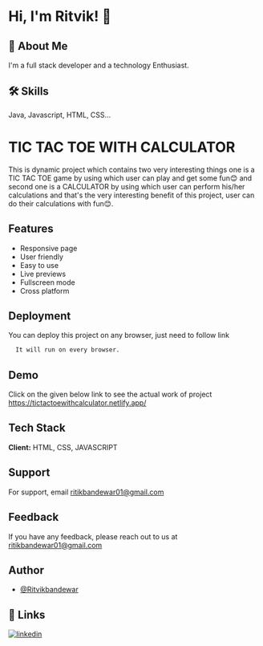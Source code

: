 # Hi, I'm Ritvik! 👋

  
## 🚀 About Me
I'm a full stack developer and a technology Enthusiast.

  
## 🛠 Skills
Java, Javascript, HTML, CSS...

  # TIC TAC TOE WITH CALCULATOR

This is dynamic project which contains two very interesting things one is a TIC TAC TOE game by using which user can play and get some fun😊 and second one is a CALCULATOR by using which user can perform his/her calculations and that's the very interesting benefit of this project, user can do their calculations with fun😊.


## Features

- Responsive page
- User friendly
- Easy to use
- Live previews
- Fullscreen mode
- Cross platform

  
## Deployment

You can deploy this project on any browser, just need to follow link

```bash
  It will run on every browser.
```

  
## Demo

Click on the given below link to see the actual work of project https://tictactoewithcalculator.netlify.app/

  
## Tech Stack

**Client:** HTML, CSS, JAVASCRIPT


  
## Support

For support, email ritikbandewar01@gmail.com 

  
## Feedback

If you have any feedback, please reach out to us at ritikbandewar01@gmail.com

  
## Author

- [@Ritvikbandewar](https://github.com/Ritvik-star)

  
## 🔗 Links
[![linkedin](https://img.shields.io/badge/linkedin-0A66C2?style=for-the-badge&logo=linkedin&logoColor=white)](https://www.linkedin.com/in/ritvik-bandewar-188978166/)

  
